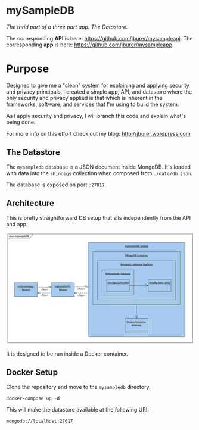# mySampleDB

<i>The thrid part of a three part app: The Datastore.</i>

The corresponding <b>API</b> is here: <a href="https://github.com/jburer/mysampleapi" target="_blank">https://github.com/jburer/mysampleapi</a>.
The corresponding <b>app</b> is here: <a href="https://github.com/jburer/mysampleapp" target="_blank">https://github.com/jburer/mysampleapp</a>.

# Purpose

Designed to give me a "clean" system for explaining and applying security and
privacy principals, I created a simple app, API, and datastore where the
only security and privacy applied is that which is inherent in the frameworks, software,
and services that I'm using to build the system.

As I apply security and privacy, I will branch this code and explain what's being done.

For more info on this effort check out my blog: <a href="http://jburer.wordpress.com" target="_blank">http://jburer.wordpress.com</a>

## The Datastore

The <code>mysampledb</code> database is a JSON document inside MongoDB. It's loaded with data
into the <code>shindigs</code> collection when composed from
<code>./data/db.json</code>.

The database is exposed on port <code>:27017</code>.

## Architecture

This is pretty straightforward DB setup that sits independently from the API and app.

<img src="./images/mySampleDB.gif" alt="mySampleDB">

It is designed to be run inside a Docker container.

## Docker Setup

Clone the repository and move to the <code>mysampledb</code> directory.

```
docker-compose up -d
```

This will make the datastore available at the following URI:

```
mongodb://localhost:27017
```
